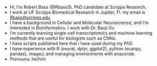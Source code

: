 - Hi, I’m Robert Bass (@Rbass3), PhD candidate at Scripps Research.
- I work at UF Scripps Biomedical Research in Jupiter, Fl. my email is Rbass@scripps.edu
- I have a background in Cellular and Molecular Neuroscience, and I’m interested in Bioinformatics. I work with Dr. Baoji Xu
- I’m currently learning single-cell transcriptomics and machine learning methods that are useful for biologists such as CNNs.
- I have scripts published here that i have used during my PhD.
- I have experience with R (seurat, dplyr, ggplot2), python (scanpy, pandas), imageJ, and managing environments with anaconda.
- Pronouns: he/him

<!---
Rbass3/Rbass3 is a ✨ special ✨ repository because its `README.md` (this file) appears on your GitHub profile.
You can click the Preview link to take a look at your changes.
--->
